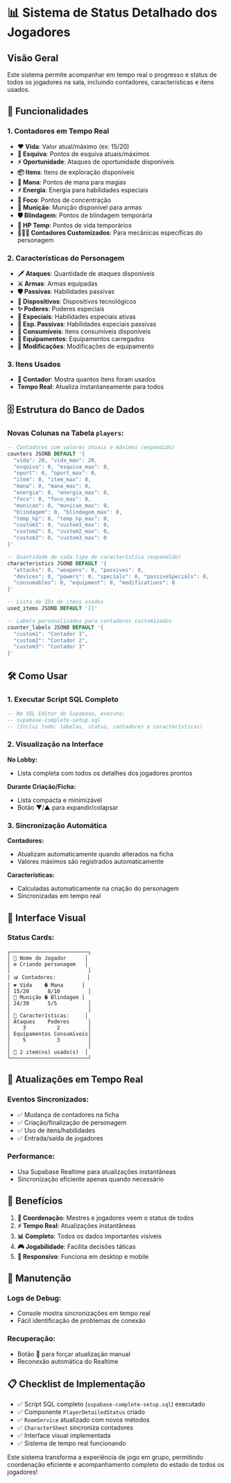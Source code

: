 # 📊 Sistema de Status Detalhado dos Jogadores

## Visão Geral

Este sistema permite acompanhar em tempo real o progresso e status de todos os jogadores na sala, incluindo contadores, características e itens usados.

## 🎯 Funcionalidades

### 1. **Contadores em Tempo Real**
- **❤️ Vida**: Valor atual/máximo (ex: 15/20)
- **🔵 Esquiva**: Pontos de esquiva atuais/máximos
- **⚡ Oportunidade**: Ataques de oportunidade disponíveis
- **📦 Itens**: Itens de exploração disponíveis
- **🔮 Mana**: Pontos de mana para magias
- **⚡ Energia**: Energia para habilidades especiais
- **🎯 Foco**: Pontos de concentração
- **🔫 Munição**: Munição disponível para armas
- **🛡️ Blindagem**: Pontos de blindagem temporária
- **💚 HP Temp**: Pontos de vida temporários
- **🔹🔸🔺 Contadores Customizados**: Para mecânicas específicas do personagem

### 2. **Características do Personagem**
- **🗡️ Ataques**: Quantidade de ataques disponíveis
- **⚔️ Armas**: Armas equipadas
- **🛡️ Passivas**: Habilidades passivas
- **🔧 Dispositivos**: Dispositivos tecnológicos
- **✨ Poderes**: Poderes especiais
- **🌟 Especiais**: Habilidades especiais ativas
- **💫 Esp. Passivas**: Habilidades especiais passivas
- **🧪 Consumíveis**: Itens consumíveis disponíveis
- **🎒 Equipamentos**: Equipamentos carregados
- **🔧 Modificações**: Modificações de equipamento

### 3. **Itens Usados**
- **🔴 Contador**: Mostra quantos itens foram usados
- **Tempo Real**: Atualiza instantaneamente para todos

## 🗄️ Estrutura do Banco de Dados

### Novas Colunas na Tabela `players`:

```sql
-- Contadores com valores atuais e máximos (expandido)
counters JSONB DEFAULT '{
  "vida": 20, "vida_max": 20,
  "esquiva": 0, "esquiva_max": 0,
  "oport": 0, "oport_max": 0,
  "item": 0, "item_max": 0,
  "mana": 0, "mana_max": 0,
  "energia": 0, "energia_max": 0,
  "foco": 0, "foco_max": 0,
  "municao": 0, "municao_max": 0,
  "blindagem": 0, "blindagem_max": 0,
  "temp_hp": 0, "temp_hp_max": 0,
  "custom1": 0, "custom1_max": 0,
  "custom2": 0, "custom2_max": 0,
  "custom3": 0, "custom3_max": 0
}'

-- Quantidade de cada tipo de característica (expandido)
characteristics JSONB DEFAULT '{
  "attacks": 0, "weapons": 0, "passives": 0,
  "devices": 0, "powers": 0, "specials": 0, "passiveSpecials": 0,
  "consumables": 0, "equipment": 0, "modifications": 0
}'

-- Lista de IDs de itens usados
used_items JSONB DEFAULT '[]'

-- Labels personalizados para contadores customizados
counter_labels JSONB DEFAULT '{
  "custom1": "Contador 1",
  "custom2": "Contador 2", 
  "custom3": "Contador 3"
}'
```

## 🛠️ Como Usar

### 1. **Executar Script SQL Completo**
```sql
-- No SQL Editor do Supabase, execute:
-- supabase-complete-setup.sql
-- (Inclui tudo: tabelas, status, contadores e características)
```

### 2. **Visualização na Interface**

**No Lobby:**
- Lista completa com todos os detalhes dos jogadores prontos

**Durante Criação/Ficha:**
- Lista compacta e minimizável
- Botão ▼/▲ para expandir/colapsar

### 3. **Sincronização Automática**

**Contadores:**
- Atualizam automaticamente quando alterados na ficha
- Valores máximos são registrados automaticamente

**Características:**
- Calculadas automaticamente na criação do personagem
- Sincronizadas em tempo real

## 🎨 Interface Visual

### Status Cards:
```
┌─────────────────────────┐
│ 👤 Nome do Jogador      │
│ ⚙️ Criando personagem   │
│                         │
│ 📊 Contadores:          │
│ ❤️ Vida    � Mana      │
│ 15/20      8/10         │
│ 🔫 Munição �️ Blindagem │
│ 24/30      5/5          │
│                         │
│ 🎯 Características:     │
│ Ataques    Poderes      │
│    3          2         │
│ Equipamentos Consumíveis│
│    5          3         │
│                         │
│ 🔴 2 item(ns) usado(s)  │
└─────────────────────────┘
```

## 🔄 Atualizações em Tempo Real

### Eventos Sincronizados:
- ✅ Mudança de contadores na ficha
- ✅ Criação/finalização de personagem
- ✅ Uso de itens/habilidades
- ✅ Entrada/saída de jogadores

### Performance:
- Usa Supabase Realtime para atualizações instantâneas
- Sincronização eficiente apenas quando necessário

## 🚀 Benefícios

1. **👥 Coordenação**: Mestres e jogadores veem o status de todos
2. **⚡ Tempo Real**: Atualizações instantâneas
3. **📊 Completo**: Todos os dados importantes visíveis
4. **🎮 Jogabilidade**: Facilita decisões táticas
5. **📱 Responsivo**: Funciona em desktop e mobile

## 🔧 Manutenção

### Logs de Debug:
- Console mostra sincronizações em tempo real
- Fácil identificação de problemas de conexão

### Recuperação:
- Botão 🔄 para forçar atualização manual
- Reconexão automática do Realtime

## 📋 Checklist de Implementação

- ✅ Script SQL completo (`supabase-complete-setup.sql`) executado
- ✅ Componente `PlayerDetailedStatus` criado
- ✅ `RoomService` atualizado com novos métodos
- ✅ `CharacterSheet` sincroniza contadores
- ✅ Interface visual implementada
- ✅ Sistema de tempo real funcionando

Este sistema transforma a experiência de jogo em grupo, permitindo coordenação eficiente e acompanhamento completo do estado de todos os jogadores!
